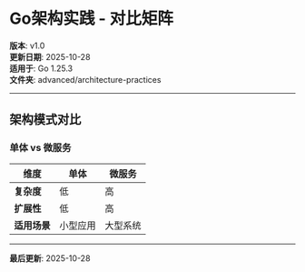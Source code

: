 # Go架构实践 - 对比矩阵

**版本**: v1.0  
**更新日期**: 2025-10-28  
**适用于**: Go 1.25.3  
**文件夹**: advanced/architecture-practices

---

## 架构模式对比

### 单体 vs 微服务

| 维度 | 单体 | 微服务 |
|------|------|--------|
| **复杂度** | 低 | 高 |
| **扩展性** | 低 | 高 |
| **适用场景** | 小型应用 | 大型系统 |

---

**最后更新**: 2025-10-28

